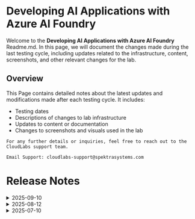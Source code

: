 # Developing AI Applications with Azure AI Foundry

Welcome to the **Developing AI Applications with Azure AI Foundry** Readme.md. In this page, we will document the changes made during the last testing cycle, including updates related to the infrastructure, content, screenshots, and other relevant changes for the lab.

## Overview

This Page contains detailed notes about the latest updates and modifications made after each testing cycle. It includes:

- Testing dates
- Descriptions of changes to lab infrastructure
- Updates to content or documentation
- Changes to screenshots and visuals used in the lab

`For any further details or inquiries, feel free to reach out to the CloudLabs support team.`

`Email Support: cloudlabs-support@spektrasystems.com`

# Release Notes

<details>
  <summary>2025-09-10</summary>

## Release Date: 2025-09-10

### Summary of Changes

- The lab has been successfully tested, and the lab content along with validations have been reviewed and updated.

### Testing Notes

- **Testing Date**: 2025-09-10

### Testing Scope 

- Performed end to end lab testing and all validations were successful, updated lab guide for better clarity.

</details>

<details>
  <summary>2025-08-12</summary>

### Release Date: In-Progress
  
</details>
<details>
  <summary>2025-07-10</summary>

### Release Date: 2025-07-10
  
- **Testing Date**: 2025-07-10

## Infrastructure Changes

NA

## Content Changes

- **Change**:
  - Updated instructions to align with recent UI changes and improve clarity.

  - **Getting Started Page**: Revised the Architecture Overview and made minor adjustments.

## Screenshot Updates

- **Change**: Screenshots have been updated to reflect the latest interface.

## Validation

  NA

## Testing Notes

- **Test Validation Summary**: Validated the lab guide steps, updated the content to reflect the latest changes.
---


<details>
  <summary>2025-06-20</summary>

### Release Date: 2025-06-20
  
- **Testing Date**: 2025-06-20

## Infrastructure Changes

NA

## Content Changes
  - **Lab 06**: Updated test content to ensure more accurate and consistent results during the validation process.

## Screenshot Updates

- **Change**: nhanced the instructions by aligning the naming convention with the visuals for improved clarity and consistency.

## Validation

  NA

## Testing Notes

- **Test Validation Summary**: Validated the lab guide steps, updated the content to reflect the latest UI changes.
 
</details>
<details>
  <summary>2025-06-06</summary>

### Release Date: 2025-06-06
  
- **Testing Date**: 2025-06-06

## Infrastructure Changes

NA

## Content Changes

NA

## Screenshot Updates

- **Change**: Screenshots are up-to-date.

## Validation

  NA

## Testing Notes

- **Test Validation Summary**: Validated the lab guide steps, updated the content to reflect the latest UI changes, and reorganized exercises for better alignment with the overall lab flow.

---
</details>

<details>
   <summary>2025-05-24</summary>

### Release Date: 2025-05-24

- **Testing Date**: 2025-05-24

## Infrastructure Changes

NA

## Content Changes

- **Change**:
    1. Updated lab guide with proper instructions.

## Screenshot Updates

- **Change**: 

    1. Screenshots have been updated as per new UI changes and updated instructions.
    2. New UI updates of Openai and AI foundry are accommodated in lab guide.

## Testing Notes

- **Testing Date**: 2025-05-24
- **Issues Found**: NA
- **Resolved Issues**: NA

---
</details>

<details>
  <summary>2025-05-02</summary>

### Release Date: 2025-05-02

- **Testing Date**: 2025-05-02

## Infrastructure Changes

NA

## Content Changes

- Minor Updates

  - Tested the lab and updated the lab guide with the latest UI changes.
  - Updated the file path in the VM.
      - Previous location: C:\LabFiles\Developing-AI-Applications-with-Azure-AI-Studio\Labs\data
      - New location: C:\LabFiles\Model-Evaluation-and-Model-Tunning\Labs\data

## Screenshot Updates

- updated the lab guide with the latest UI changes.

## Testing Notes
- **Testing Date**: 2025-05-02
- **Resolved Issues**: NA
- **Issues Found**: NA
- **Resolved Issues**: NA

</details>
